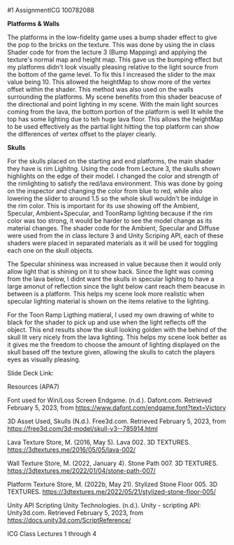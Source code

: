 #1 AssignmentICG 100782088

**Platforms &  Walls**

The platforms in the low-fidelity game uses a bump shader effect to give the pop to the bricks on the texture. This was done by using the in class Shader code for from the lecture 3
(Bump Mapping) and applying the texture's normal map and height map. This gave us the bumping effect but my platforms didn't look visually pleasing relative to the light source from the
bottom of the game level. To fix this I increased the slider to the max value being 10. This allowed the heightMap to show more of the vertex offset within the shader. This method was 
also used on the walls surrounding the platforms. My scene benefits from this shader beacuse of the directional and point lighting in my scene. With the main light sources coming from 
the lava, the bottom portion of the platform is well lit while the top has some lighting due to teh huge lava floor. This allows the heightMap to be used effectively as the partial light 
hitting the top platform can show the differences of vertex offset to the player clearly. 

**Skulls**

For the skulls placed on the starting and end platforms, the main shader they have is rim Lighitng. Using the code from Lecture 3, the skulls shown highlights on the edge of their
model. I changed the color and strength of the rimlighting to satisfy the red/lava environment. This was done by going on the inspector and changing the color from blue to red, 
while also lowering the slider to around 1.5 so the whole skull wouldn't be indulge in the rim color. This is important for its use showing off the Ambient, Specular, Ambient+Specular, 
and ToonRamp lighting because if the rim color was too strong, it would be harder to see the model change as its material changes. The shader code for the Ambient, Specular and Diffuse 
were used from the in class lecture 3 and Unity Scriping API, each of these shaders were placed in separated materials as it will be used for toggling each one on the skull objects.

The Specular shininess was increased in value because then it would only allow light that is shining on it to show back. Since the light was coming from the lava below, I didnt want the 
skulls in specular lighitng to have a large amonut of reflection since the light below cant reach them beacuse in between is a platform. This helps my scene look more realistic when 
specular lighting material is shown on the items relative to the lighting.

For the Toon Ramp Ligthing matieral, I used my own drawing of white to black for the shader to pick up and use when the light reflects off the object. This end results show the skull
looking golden with the behind of the skull lit very nicely from the lava lighting. This helps my scene look better as it gives me the freedom to choose the amount of lighting displayed 
on the skull based off the texture given, allowing the skulls to catch the players eyes as visually pleasing. 


Slide Deck Link:

Resources (APA7)

Font used for Win/Loss Screen
Endgame. (n.d.). Dafont.com. Retrieved February 5, 2023, from https://www.dafont.com/endgame.font?text=Victory

3D Asset Used, Skulls
(N.d.). Free3d.com. Retrieved February 5, 2023, from https://free3d.com/3d-model/skull-v3--785914.html

Lava Texture
Store, M. (2016, May 5). Lava 002. 3D TEXTURES. https://3dtextures.me/2016/05/05/lava-002/

Wall Texture
Store, M. (2022, January 4). Stone Path 007. 3D TEXTURES. https://3dtextures.me/2022/01/04/stone-path-007/


Platform Texture
Store, M. (2022b, May 21). Stylized Stone Floor 005. 3D TEXTURES. https://3dtextures.me/2022/05/21/stylized-stone-floor-005/

Unity API Scripting
Unity Technologies. (n.d.). Unity - scripting API: Unity3d.com. Retrieved February 5, 2023, from https://docs.unity3d.com/ScriptReference/

ICG Class Lectures 1 through 4 




